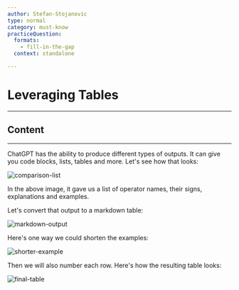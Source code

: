 ```yaml
---
author: Stefan-Stojanovic
type: normal
category: must-know
practiceQuestion:
  formats:
    - fill-in-the-gap
  context: standalone

---
```


# Leveraging Tables

---

## Content

---

ChatGPT has the ability to produce different types of outputs. It can give you code blocks, lists, tables and more. Let's see how that looks:

![comparison-list](https://img.enkipro.com/2b5585351005b57ed7e2880bb3a81f62.png)

In the above image, it gave us a list of operator names, their signs, explanations and examples.

Let's convert that output to a markdown table:

![markdown-output](https://img.enkipro.com/9c7bed9e6018b0b15945e93f5e48da8a.png)

Here's one way we could shorten the examples:

![shorter-example](https://img.enkipro.com/03e943d7dd54b06735c6dee603cd9fba.png)

Then we will also number each row. Here's how the resulting table looks:

![final-table](https://img.enkipro.com/02e5c2ae687882045bcba7f914c12058.png)
